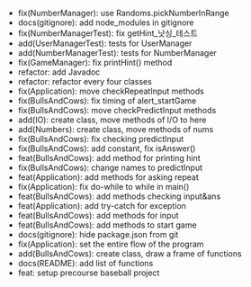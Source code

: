 - fix(NumberManager): use Randoms.pickNumberInRange
- docs(gitignore): add node_modules in gitignore
- fix(NumberManagerTest): fix getHint_낫싱_테스트
- add(UserManagerTest): tests for UserManager
- add(NumberManagerTest): tests for NumberManager
- fix(GameManager): fix printHint() method
- refactor: add Javadoc
- refactor: refactor every four classes
- fix(Application): move checkRepeatInput methods
- fix(BullsAndCows): fix timing of alert_startGame
- fix(BullsAndCows): move checkPredictInput methods
- add(IO): create class, move methods of I/O to here
- add(Numbers): create class, move methods of nums
- fix(BullsAndCows): fix checking predictInput
- fix(BullsAndCows): add constant, fix isAnswer()
- feat(BullsAndCows): add method for printing hint
- fix(BullsAndCows): change names to predictInput
- feat(Application): add methods for asking repeat
- fix(Application): fix do-while to while in main()
- feat(BullsAndCows): add methods checking input&ans
- feat(Application): add try-catch for exception
- feat(BullsAndCows): add methods for input
- feat(BullsAndCows): add methods to start game
- docs(gitignore): hide package.json from git
- fix(Application): set the entire flow of the program
- add(BullsAndCows): create class, draw a frame of functions
- docs(README): add list of functions
- feat: setup precourse baseball project
